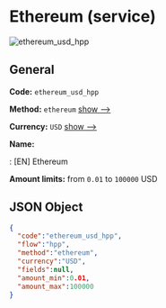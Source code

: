 
# Ethereum (service) 
![ethereum_usd_hpp](https://static.openfintech.io/payment_methods/ethereum_usd_hpp/logo.svg?w=400&c=v0.59.26#w200)  

## General 
 
**Code:** `ethereum_usd_hpp` 
 
**Method:** `ethereum` 
 [show -->](/payment-methods/ethereum/) 
 
**Currency:** `USD` [show -->](/currencies/USD/) 
 
**Name:** 
 
:	[EN] Ethereum 
 
**Amount limits:** from `0.01` to `100000` USD 

## JSON Object 

```json
{
  "code":"ethereum_usd_hpp",
  "flow":"hpp",
  "method":"ethereum",
  "currency":"USD",
  "fields":null,
  "amount_min":0.01,
  "amount_max":100000
}
```  
